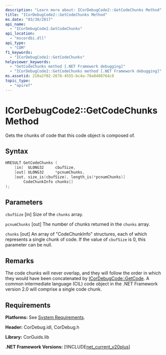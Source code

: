 ```yaml
---
description: "Learn more about: ICorDebugCode2::GetCodeChunks Method"
title: "ICorDebugCode2::GetCodeChunks Method"
ms.date: "03/30/2017"
api_name:
  - "ICorDebugCode2.GetCodeChunks"
api_location:
  - "mscordbi.dll"
api_type:
  - "COM"
f1_keywords:
  - "ICorDebugCode2::GetCodeChunks"
helpviewer_keywords:
  - "GetCodeChunks method [.NET Framework debugging]"
  - "ICorDebugCode2::GetCodeChunks method [.NET Framework debugging]"
ms.assetid: 210a2f02-2678-4555-bc4a-78a0408764c8
topic_type:
  - "apiref"
---
```

# ICorDebugCode2::GetCodeChunks Method

Gets the chunks of code that this code object is composed of.

## Syntax

```cpp
HRESULT GetCodeChunks (
    [in]  ULONG32     cbufSize,
    [out] ULONG32     *pcnumChunks,
    [out, size_is(cbufSize), length_is(*pcnumChunks)]
        CodeChunkInfo chunks[]
);
```

## Parameters

`cbufSize`
[in] Size of the `chunks` array.

`pcnumChunks`
[out] The number of chunks returned in the `chunks` array.

`chunks`
[out] An array of "CodeChunkInfo" structures, each of which represents a single chunk of code. If the value of `cbufSize` is 0, this parameter can be null.

## Remarks

The code chunks will never overlap, and they will follow the order in which they would have been concatenated by [ICorDebugCode::GetCode](icordebugcode-getcode-method.md). A common intermediate language (CIL) code object in the .NET Framework version 2.0 will comprise a single code chunk.

## Requirements

**Platforms:** See [System Requirements](../../get-started/system-requirements.md).

**Header:** CorDebug.idl, CorDebug.h

**Library:** CorGuids.lib

**.NET Framework Versions:** [!INCLUDE[net_current_v20plus](../../../../includes/net-current-v20plus-md.md)]
